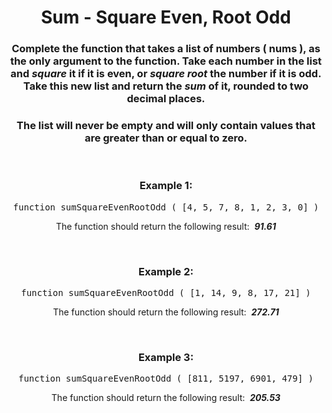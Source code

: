 <div align = 'center'>

# Sum - Square Even, Root Odd

</div>

<div align = 'center'>

<h3>Complete the function that takes a list of numbers (&nbsp;<strong>nums</strong>&nbsp;), as the only argument to the function. Take each number in the list and <em>square</em> it if it is even, or <em>square root</em> the number if it is odd. Take this new list and return the <em>sum</em> of it, rounded to two decimal places.</h3>

<h3>The list will never be empty and will only contain values that are greater than or equal to zero.</h3>

<br>

<h3>Example 1:</h3>

<pre>function sumSquareEvenRootOdd&nbsp;(&nbsp;[4, 5, 7, 8, 1, 2, 3, 0]&nbsp;)</pre>

<p>The function should return the following result: &nbsp;<strong><em>91.61</em></strong></p>

<br>

<h3>Example 2:</h3>

<pre>function sumSquareEvenRootOdd&nbsp;(&nbsp;[1, 14, 9, 8, 17, 21]&nbsp;)</pre>

<p>The function should return the following result: &nbsp;<strong><em>272.71</em></strong></p>

<br>

<h3>Example 3:</h3>

<pre>function sumSquareEvenRootOdd&nbsp;(&nbsp;[811, 5197, 6901, 479]&nbsp;)</pre>

<p>The function should return the following result: &nbsp;<strong><em>205.53</em></strong></p>

</div>
